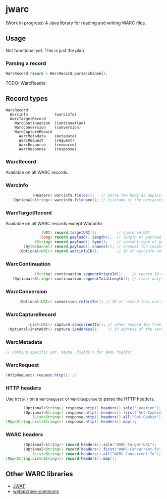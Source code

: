 # jwarc

(Work in progress) A Java library for reading and writing WARC files.

## Usage

Not functional yet. This is just the plan.

### Parsing a record
```java
WarcRecord record = WarcRecord.parse(channel);
```

TODO: WarcReader.

## Record types

    WarcRecord
      Warcinfo            (warcinfo)
      WarcTargetRecord
        WarcContinuation  (continuation)
        WarcConversion    (conversion)
        WarcCaptureRecord
          WarcMetadata    (metadata)
          WarcRequest     (request)
          WarcResource    (resource)
          WarcResponse    (response)

### WarcRecord

Available on all WARC records.

### Warcinfo

```java
            (Headers) warcinfo.fields();   // parse the body as application/warc-fields
   (Optional<String>) warcinfo.filename(); // filename of the containing WARC
```

### WarcTargetRecord

Available on all WARC records except Warcinfo:

```java
                (URI) record.targetURI();         // captured URI
               (long) record.payload().length();  // length of payload in bytes
             (String) record.payload().type();    // content-type of payload
        (ByteChannel) record.payload().channel(); // channel for reading the payload
      (Optional<URI>) record.warcinfoID();        // ID of warcinfo record when stored separately
```

### WarcContinuation

```java
             (String) continuation.segmentOriginId();    // record ID of first segment
   (Optional<String>) continuation.segmentTotalLength(); // (last only) total length of all segments
```

### WarcConversion

```java
      (Optional<URI>) conversion.refersTo(); // ID of record this one was converted from
```

### WarcCaptureRecord

```java
          (List<URI>) capture.concurrentTo(); // other record IDs from the same capture event
 (Optional<InetAddr>) capture.ipAddress();    // IP address of the server
```

### WarcMetadata

```java
// nothing specific yet. maybe .fields() for WARC fields?
```

### WarcRequest

```java
(HttpRequest) request.http(); //
```

### HTTP headers
 
Use `http()` on a `WarcRequest` or `WarcResponse` to parse the HTTP headers.

```java
        (Optional<String>) response.http().headers().sole("Location");    // throws if multi valued
        (Optional<String>) response.http().headers().first("Set-Cookie"); // first matching header
            (List<String>) response.http().headers().all("Set-Cookie");   // all matching headers
(Map<String,List<String>>) response.http().headers().map();               // multimap of every headers

```

### WARC headers

```java
        (Optional<String>) record.headers().sole("WARC-Target-URI");
        (Optional<String>) record.headers().first("WARC-Concurrent-To");
            (List<String>) record.headers().all("WARC-Concurrent-To");
(Map<String,List<String>>) record.headers().map();
```



## Other WARC libraries

* [JWAT](https://sbforge.org/display/JWAT/JWAT)
* [webarchive-commons](https://github.com/iipc/webarchive-commons)